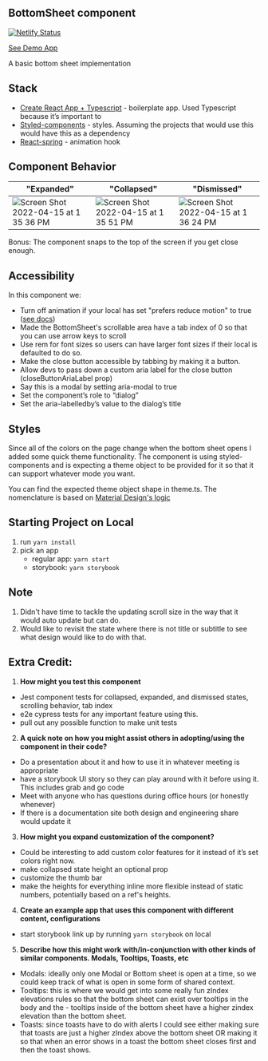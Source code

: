 ## BottomSheet component

[![Netlify Status](https://api.netlify.com/api/v1/badges/3b648c9c-6490-43e9-9646-b297dc2654a5/deploy-status)](https://app.netlify.com/sites/gentle-custard-f68661/deploys)

[See Demo App](https://gentle-custard-f68661.netlify.app/)

A basic bottom sheet implementation

## Stack

- [Create React App + Typescript](https://create-react-app.dev/docs/adding-typescript/) - boilerplate app. Used Typescript because it’s important to
- [Styled-components](https://styled-components.com/) - styles. Assuming the projects that would use this would have this as a dependency
- [React-spring](https://react-spring.io/) - animation hook

## Component Behavior

| "Expanded"                                                                                                                                    | "Collapsed"                                                                                                                                   | "Dismissed"                                                                                                                                   |
| --------------------------------------------------------------------------------------------------------------------------------------------- | --------------------------------------------------------------------------------------------------------------------------------------------- | --------------------------------------------------------------------------------------------------------------------------------------------- |
| ![Screen Shot 2022-04-15 at 1 35 36 PM](https://user-images.githubusercontent.com/5474124/163662286-a3d518f8-6813-4c8b-ab79-d026c4861302.png) | ![Screen Shot 2022-04-15 at 1 35 51 PM](https://user-images.githubusercontent.com/5474124/163662288-419cd97f-2c47-44cf-8d89-7f57bacb564c.png) | ![Screen Shot 2022-04-15 at 1 36 24 PM](https://user-images.githubusercontent.com/5474124/163662289-67888df2-6c4c-4b5e-a8c2-5c1fd9753371.png) |

Bonus: The component snaps to the top of the screen if you get close enough.

## Accessibility

In this component we:

- Turn off animation if your local has set "prefers reduce motion" to true ([see docs](https://react-spring.io/guides/accessibility#accessibility))
- Made the BottomSheet's scrollable area have a tab index of 0 so that you can use arrow keys to scroll
- Use rem for font sizes so users can have larger font sizes if their local is defaulted to do so.
- Make the close button accessible by tabbing by making it a button.
- Allow devs to pass down a custom aria label for the close button (closeButtonAriaLabel prop)
- Say this is a modal by setting aria-modal to true
- Set the component’s role to “dialog”
- Set the aria-labelledby’s value to the dialog’s title

## Styles

Since all of the colors on the page change when the bottom sheet opens I added some quick theme functionality. The component is using styled-components and is expecting a theme object to be provided for it so that it can support whatever mode you want.

You can find the expected theme object shape in theme.ts. The nomenclature is based on [Material Design's logic](https://material.io/design/color/dark-theme.html#anatomy)

## Starting Project on Local

1. run `yarn install`
2. pick an app
   - regular app: `yarn start`
   - storybook: `yarn storybook`

## Note

1. Didn't have time to tackle the updating scroll size in the way that it would auto update but can do.
2. Would like to revisit the state where there is not title or subtitle to see what design would like to do with that.

## Extra Credit:

1. **How might you test this component**

- Jest component tests for collapsed, expanded, and dismissed states, scrolling behavior, tab index
- e2e cypress tests for any important feature using this.
- pull out any possible function to make unit tests

2. **A quick note on how you might assist others in adopting/using the component in their code?**

- Do a presentation about it and how to use it in whatever meeting is appropriate
- have a storybook UI story so they can play around with it before using it. This includes grab and go code
- Meet with anyone who has questions during office hours (or honestly whenever)
- If there is a documentation site both design and engineering share would update it

3. **How might you expand customization of the component?**

- Could be interesting to add custom color features for it instead of it’s set colors right now.
- make collapsed state height an optional prop
- customize the thumb bar
- make the heights for everything inline more flexible instead of static numbers, potentially based on a ref's heights.

4. **Create an example app that uses this component with different content, configurations**

- start storybook link up by running `yarn storybook` on local

5. **Describe how this might work with/in-conjunction with other kinds of similar components. Modals, Tooltips, Toasts, etc**

- Modals: ideally only one Modal or Bottom sheet is open at a time, so we could keep track of what is open in some form of shared context.
- Tooltips: this is where we would get into some really fun zIndex elevations rules so that the bottom sheet can exist over tooltips in the body and the - tooltips inside of the bottom sheet have a higher zindex elevation than the bottom sheet.
- Toasts: since toasts have to do with alerts I could see either making sure that toasts are just a higher zIndex above the bottom sheet OR making it so that when an error shows in a toast the bottom sheet closes first and then the toast shows.
